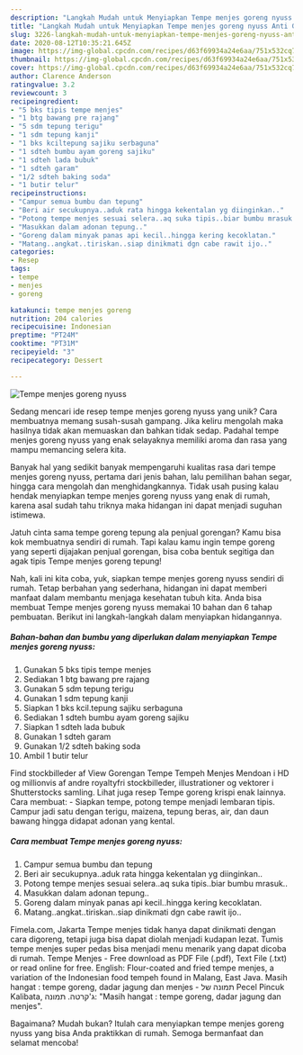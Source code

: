 ```yaml
---
description: "Langkah Mudah untuk Menyiapkan Tempe menjes goreng nyuss Anti Gagal"
title: "Langkah Mudah untuk Menyiapkan Tempe menjes goreng nyuss Anti Gagal"
slug: 3226-langkah-mudah-untuk-menyiapkan-tempe-menjes-goreng-nyuss-anti-gagal
date: 2020-08-12T10:35:21.645Z
image: https://img-global.cpcdn.com/recipes/d63f69934a24e6aa/751x532cq70/tempe-menjes-goreng-nyuss-foto-resep-utama.jpg
thumbnail: https://img-global.cpcdn.com/recipes/d63f69934a24e6aa/751x532cq70/tempe-menjes-goreng-nyuss-foto-resep-utama.jpg
cover: https://img-global.cpcdn.com/recipes/d63f69934a24e6aa/751x532cq70/tempe-menjes-goreng-nyuss-foto-resep-utama.jpg
author: Clarence Anderson
ratingvalue: 3.2
reviewcount: 3
recipeingredient:
- "5 bks tipis tempe menjes"
- "1 btg bawang pre rajang"
- "5 sdm tepung terigu"
- "1 sdm tepung kanji"
- "1 bks kciltepung sajiku serbaguna"
- "1 sdteh bumbu ayam goreng sajiku"
- "1 sdteh lada bubuk"
- "1 sdteh garam"
- "1/2 sdteh baking soda"
- "1 butir telur"
recipeinstructions:
- "Campur semua bumbu dan tepung"
- "Beri air secukupnya..aduk rata hingga kekentalan yg diinginkan.."
- "Potong tempe menjes sesuai selera..aq suka tipis..biar bumbu mrasuk.."
- "Masukkan dalam adonan tepung.."
- "Goreng dalam minyak panas api kecil..hingga kering kecoklatan."
- "Matang..angkat..tiriskan..siap dinikmati dgn cabe rawit ijo.."
categories:
- Resep
tags:
- tempe
- menjes
- goreng

katakunci: tempe menjes goreng 
nutrition: 204 calories
recipecuisine: Indonesian
preptime: "PT24M"
cooktime: "PT31M"
recipeyield: "3"
recipecategory: Dessert

---
```



![Tempe menjes goreng nyuss](https://img-global.cpcdn.com/recipes/d63f69934a24e6aa/751x532cq70/tempe-menjes-goreng-nyuss-foto-resep-utama.jpg)

Sedang mencari ide resep tempe menjes goreng nyuss yang unik? Cara membuatnya memang susah-susah gampang. Jika keliru mengolah maka hasilnya tidak akan memuaskan dan bahkan tidak sedap. Padahal tempe menjes goreng nyuss yang enak selayaknya memiliki aroma dan rasa yang mampu memancing selera kita.

Banyak hal yang sedikit banyak mempengaruhi kualitas rasa dari tempe menjes goreng nyuss, pertama dari jenis bahan, lalu pemilihan bahan segar, hingga cara mengolah dan menghidangkannya. Tidak usah pusing kalau hendak menyiapkan tempe menjes goreng nyuss yang enak di rumah, karena asal sudah tahu triknya maka hidangan ini dapat menjadi suguhan istimewa.

Jatuh cinta sama tempe goreng tepung ala penjual gorengan? Kamu bisa kok membuatnya sendiri di rumah. Tapi kalau kamu ingin tempe goreng yang seperti dijajakan penjual gorengan, bisa coba bentuk segitiga dan agak tipis Tempe menjes goreng tepung!


Nah, kali ini kita coba, yuk, siapkan tempe menjes goreng nyuss sendiri di rumah. Tetap berbahan yang sederhana, hidangan ini dapat memberi manfaat dalam membantu menjaga kesehatan tubuh kita. Anda bisa membuat Tempe menjes goreng nyuss memakai 10 bahan dan 6 tahap pembuatan. Berikut ini langkah-langkah dalam menyiapkan hidangannya.

<!--inarticleads1-->

##### Bahan-bahan dan bumbu yang diperlukan dalam menyiapkan Tempe menjes goreng nyuss:

1. Gunakan 5 bks tipis tempe menjes
1. Sediakan 1 btg bawang pre rajang
1. Gunakan 5 sdm tepung terigu
1. Gunakan 1 sdm tepung kanji
1. Siapkan 1 bks kcil.tepung sajiku serbaguna
1. Sediakan 1 sdteh bumbu ayam goreng sajiku
1. Siapkan 1 sdteh lada bubuk
1. Gunakan 1 sdteh garam
1. Gunakan 1/2 sdteh baking soda
1. Ambil 1 butir telur


Find stockbilleder af View Gorengan Tempe Tempeh Menjes Mendoan i HD og millionvis af andre royaltyfri stockbilleder, illustrationer og vektorer i Shutterstocks samling. Lihat juga resep Tempe goreng krispi enak lainnya. Cara membuat: - Siapkan tempe, potong tempe menjadi lembaran tipis. Campur jadi satu dengan terigu, maizena, tepung beras, air, dan daun bawang hingga didapat adonan yang kental. 

<!--inarticleads2-->

##### Cara membuat Tempe menjes goreng nyuss:

1. Campur semua bumbu dan tepung
1. Beri air secukupnya..aduk rata hingga kekentalan yg diinginkan..
1. Potong tempe menjes sesuai selera..aq suka tipis..biar bumbu mrasuk..
1. Masukkan dalam adonan tepung..
1. Goreng dalam minyak panas api kecil..hingga kering kecoklatan.
1. Matang..angkat..tiriskan..siap dinikmati dgn cabe rawit ijo..


Fimela.com, Jakarta Tempe menjes tidak hanya dapat dinikmati dengan cara digoreng, tetapi juga bisa dapat diolah menjadi kudapan lezat. Tumis tempe menjes super pedas bisa menjadi menu menarik yang dapat dicoba di rumah. Tempe Menjes - Free download as PDF File (.pdf), Text File (.txt) or read online for free. English: Flour-coated and fried tempe menjes, a variation of the Indonesian food tempeh found in Malang, East Java. Masih hangat : tempe goreng, dadar jagung dan menjes - תמונה של ‪Pecel Pincuk Kalibata‬, ג&#39;קרטה. תמונה: &#34;Masih hangat : tempe goreng, dadar jagung dan menjes&#34;. 

Bagaimana? Mudah bukan? Itulah cara menyiapkan tempe menjes goreng nyuss yang bisa Anda praktikkan di rumah. Semoga bermanfaat dan selamat mencoba!
